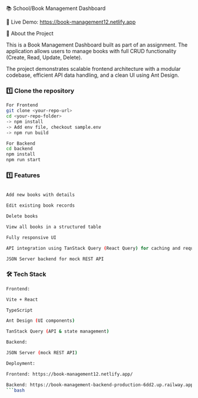 📚 School/Book Management Dashboard

🔗 Live Demo: https://book-management12.netlify.app


📖 About the Project

This is a Book Management Dashboard built as part of an assignment. The application allows users to manage books with full CRUD functionality (Create, Read, Update, Delete).

The project demonstrates scalable frontend architecture with a modular codebase, efficient API data handling, and a clean UI using Ant Design.



### 1️⃣ Clone the repository  
```bash
For Frontend
git clone <your-repo-url>
cd <your-repo-folder>
-> npm install
-> Add env file, checkout sample.env
-> npm run build

For Backend
cd backend
npm install
npm run start
```



### 1️⃣ Features
```bash

Add new books with details

Edit existing book records

Delete books

View all books in a structured table

Fully responsive UI

API integration using TanStack Query (React Query) for caching and request management

JSON Server backend for mock REST API
```



### 🛠️ Tech Stack
```bash
Frontend:

Vite + React

TypeScript

Ant Design (UI components)

TanStack Query (API & state management)

Backend:

JSON Server (mock REST API)

Deployment:

Frontend: https://book-management12.netlify.app/

Backend: https://book-management-backend-production-6dd2.up.railway.app
```bash
